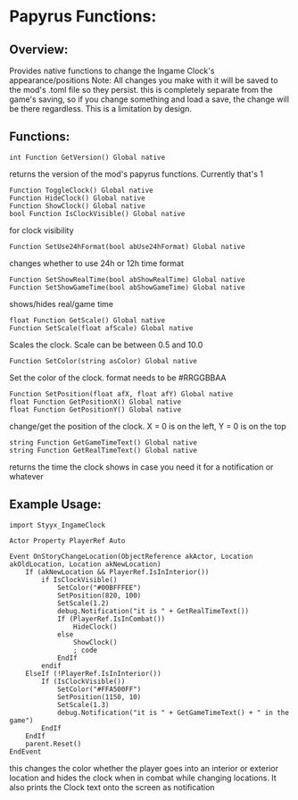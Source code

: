 # Papyrus Functions:

## Overview:
Provides native functions to change the Ingame Clock's appearance/positions
Note: All changes you make with it will be saved to the mod's .toml file so they persist. this is completely separate from the game's saving, so if you change something and load a save, the change will be there regardless. This is a limitation by design. 

## Functions:
```papyrus
int Function GetVersion() Global native
```
returns the version of the mod's papyrus functions. Currently that's 1
```papyrus
Function ToggleClock() Global native
Function HideClock() Global native
Function ShowClock() Global native
bool Function IsClockVisible() Global native
```
for clock visibility
```papyrus
Function SetUse24hFormat(bool abUse24hFormat) Global native
```
changes whether to use 24h or 12h time format
```papyrus
Function SetShowRealTime(bool abShowRealTime) Global native
Function SetShowGameTime(bool abShowGameTime) Global native
```
shows/hides real/game time

```papyrus
float Function GetScale() Global native
Function SetScale(float afScale) Global native
```
Scales the clock. Scale can be between 0.5 and 10.0
```papyrus
Function SetColor(string asColor) Global native
```
Set the color of the clock. format needs to be #RRGGBBAA

```papyrus
Function SetPosition(float afX, float afY) Global native
float Function GetPositionX() Global native
float Function GetPositionY() Global native
```
change/get the position of the clock. X = 0 is on the left, Y = 0 is on the top

```papyurs
string Function GetGameTimeText() Global native
string Function GetRealTimeText() Global native
```
returns the time the clock shows in case you need it for a notification or whatever

## Example Usage:
```papyrus
import Styyx_IngameClock

Actor Property PlayerRef Auto

Event OnStoryChangeLocation(ObjectReference akActor, Location akOldLocation, Location akNewLocation)
    If (akNewLocation && PlayerRef.IsInInterior())
        if IsClockVisible()
            SetColor("#00BFFFEE")
            SetPosition(820, 100)
            SetScale(1.2)
            debug.Notification("it is " + GetRealTimeText())
            If (PlayerRef.IsInCombat())
                HideClock()
            else
                ShowClock()
                ; code
            EndIf
        endif
    ElseIf (!PlayerRef.IsInInterior())
        If (IsClockVisible())
            SetColor("#FFA500FF")
            SetPosition(1150, 10)
            SetScale(1.3)
            debug.Notification("it is " + GetGameTimeText() + " in the game")
        EndIf
    EndIf
    parent.Reset() 
EndEvent
```
this changes the color whether the player goes into an interior or exterior location and hides the clock when in combat while changing locations. It also prints the Clock text onto the screen as notification